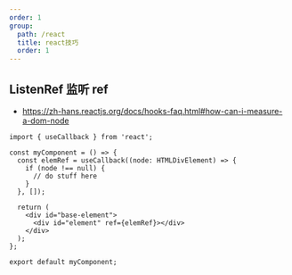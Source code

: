 ```yaml
---
order: 1
group:
  path: /react
  title: react技巧
  order: 1
---
```


## ListenRef 监听 ref

- https://zh-hans.reactjs.org/docs/hooks-faq.html#how-can-i-measure-a-dom-node

```tsx | pure
import { useCallback } from 'react';

const myComponent = () => {
  const elemRef = useCallback((node: HTMLDivElement) => {
    if (node !== null) {
      // do stuff here
    }
  }, []);

  return (
    <div id="base-element">
      <div id="element" ref={elemRef}></div>
    </div>
  );
};

export default myComponent;
```
